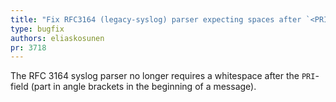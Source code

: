 ```yaml
---
title: "Fix RFC3164 (legacy-syslog) parser expecting spaces after `<PRI>`"
type: bugfix
authors: eliaskosunen
pr: 3718
---
```


The RFC 3164 syslog parser no longer requires a whitespace after the `PRI`-field
(part in angle brackets in the beginning of a message).
